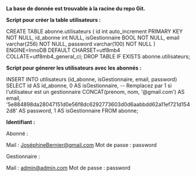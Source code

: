 **La base de donnée est trouvable à la racine du repo Git.**

**Script pour créer la table utilisateurs :**

CREATE TABLE abonne.utilisateurs (
	id int auto_increment PRIMARY KEY NOT NULL,
	id_abonne int NULL,
	isGestionnaire BOOL NOT NULL,
	email varchar(256) NOT NULL,
	password varchar(100) NOT NULL
)
ENGINE=InnoDB
DEFAULT CHARSET=utf8mb4
COLLATE=utf8mb4_general_ci;
DROP TABLE IF EXISTS abonne.utilisateurs;


**Script pour génerer les utilisateurs avec les abonnés :**

INSERT INTO utilisateurs (id_abonne, isGestionnaire, email, password)
SELECT
    id AS id_abonne,
    0 AS isGestionnaire, -- Remplacez par 1 si l'utilisateur est un gestionnaire
    CONCAT(prenom, nom, '@gmail.com') AS email,
    '5e884898da28047151d0e56f8dc6292773603d0d6aabbdd62a11ef721d1542d8' AS password,
	1 AS isGestionnaire	
FROM abonne;

**Identifiant :**

Abonné : 

Mail : JoséphineBernier@gmail.com
Mot de passe : password

Gestionnaire :

Mail : admin@admin.com
Mot de passe : password
